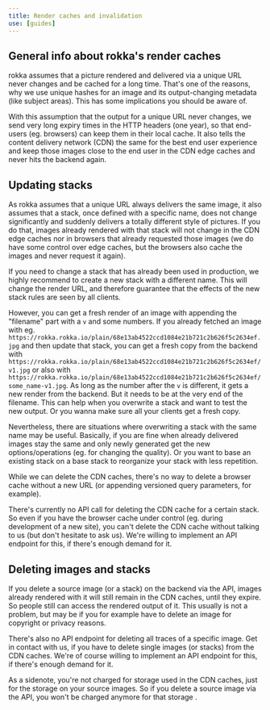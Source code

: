```yaml
---
title: Render caches and invalidation
use: [guides]
---
```


## General info about rokka's render caches

rokka assumes that a picture rendered and delivered via a unique URL never changes and be cached for a long time. That's one of the reasons, why we use unique hashes for an image and its output-changing metadata (like subject areas). This has some implications you should be aware of.

With this assumption that the output for a unique URL never changes, we send very long expiry times in the HTTP headers (one year), so that end-users (eg. browsers) can keep them in their local cache. It also tells the content delivery network (CDN) the same for the best end user experience and keep those images close to the end user in the CDN edge caches and never hits the backend again.

## Updating stacks

As rokka assumes that a unique URL always delivers the same image, it also assumes that a stack, once defined with a specific name, does not change significantly and suddenly delivers a totally different style of pictures. If you do that, images already rendered with that stack will not change in the CDN edge caches nor in browsers that already requested those images (we do have some control over edge caches, but the browsers also cache the images and never request it again).

If you need to change a stack that has already been used in production, we highly recommend to create a new stack with a different name. This will change the render URL, and therefore guarantee that the effects of the new stack rules are seen by all clients.

However, you can get a fresh render of an image with appending the "filename" part with a `v` and some numbers. If you already fetched an image with eg. `https://rokka.rokka.io/plain/68e13ab4522ccd1084e21b721c2b626f5c2634ef.jpg` and then update that stack, you can get a fresh copy from the backend with `https://rokka.rokka.io/plain/68e13ab4522ccd1084e21b721c2b626f5c2634ef/v1.jpg` or also with `https://rokka.rokka.io/plain/68e13ab4522ccd1084e21b721c2b626f5c2634ef/some_name-v1.jpg`. As long as the number after the `v` is different, it gets a new render from the backend. But it needs to be at the very end of the filename. This can help when you overwrite a stack and want to test the new output. Or you wanna make sure all your clients get a fresh copy.

Nevertheless, there are situations where overwriting a stack with the same name may be useful. Basically, if you are fine when already delivered images stay the same and only newly generated get the new options/operations (eg. for changing the quality). Or you want to base an existing stack on a base stack to reorganize your stack with less repetition.

While we can delete the CDN caches, there's no way to delete a browser cache without a new URL (or appending versioned query parameters, for example).

There's currently no API call for deleting the CDN cache for a certain stack. So even if you have the browser cache under control (eg. during development of a new site), you can't delete the CDN cache without talking to us (but don't hesitate to ask us). We're willing to implement an API endpoint for this, if there's enough demand for it.

## Deleting images and stacks

If you delete a source image (or a stack) on the backend via the API, images already rendered with it will still remain in the CDN caches, until they expire. So people still can access the rendered output of it. This usually is not a problem, but may be if you for example have to delete an image for copyright or privacy reasons.  

There's also no API endpoint for deleting all traces of a specific image. Get in contact with us, if you have to delete single images (or stacks) from the CDN caches.  We're of course willing to implement an API endpoint for this, if there's enough demand for it.

As a sidenote, you're not charged for storage used in the CDN caches, just for the storage on your source images. So if you delete a source image via the API, you won't be charged anymore for that storage .